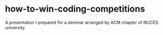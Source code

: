 # how-to-win-coding-competitions
A presentation I prepared for a seminar arranged by ACM chapter of NUCES university.

